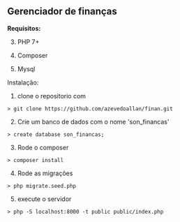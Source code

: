 ## Gerenciador de finanças

__Requisitos:__

3. PHP 7+

2. Composer

3. Mysql


Instalação:


1. clone o repositorio com
```
> git clone https://github.com/azevedoallan/finan.git
```

2. Crie um banco de dados com o nome 'son_financas'
```
> create database son_financas;
```

3. Rode o composer
```
> composer install
```

4. Rode as migrações
```
> php migrate.seed.php
```

5. execute o servidor
```
> php -S localhost:8000 -t public public/index.php
```
